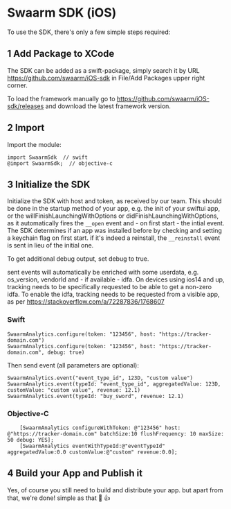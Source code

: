 # Swaarm SDK (iOS)

To use the SDK, there's only a few simple steps required:

## 1 Add Package to XCode

The SDK can be added as a swift-package, simply search it by URL https://github.com/swaarm/iOS-sdk in File/Add Packages upper right corner.

To load the framework manually go to https://github.com/swaarm/iOS-sdk/releases and download the latest framework version.


## 2 Import

Import the module:

```
import SwaarmSdk  // swift
@import SwaarmSdk;  // objective-c
```

## 3 Initialize the SDK

Initialize the SDK with host and token, as received by our team.
This should be done in the startup method of your app, e.g. the init of your swiftui app, or the willFinishLaunchingWithOptions or didFinishLaunchingWithOptions, as it automatically fires the `__open` event and - on first start - the intial event.
The SDK determines if an app was installed before by checking and setting a keychain flag on first start. if it's indeed a reinstall, the `__reinstall` event is sent in lieu of the initial one.

To get additional debug output, set debug to true.

sent events will automatically be enriched with some userdata, e.g. os_version, vendorId and - if available - idfa.
On devices using ios14 and up, tracking needs to be specifically requested to be able to get a non-zero idfa. To enable the idfa,
tracking needs to be requested from a visible app, as per https://stackoverflow.com/a/72287836/1768607

### Swift

```
SwaarmAnalytics.configure(token: "123456", host: "https://tracker-domain.com")
SwaarmAnalytics.configure(token: "123456", host: "https://tracker-domain.com", debug: true)

```

Then send event (all parameters are optional):
```
SwaarmAnalytics.event("event_type_id", 123D, "custom value")
SwaarmAnalytics.event(typeId: "event_type_id", aggregatedValue: 123D, customValue: "custom value", revenue: 12.1)
SwaarmAnalytics.event(typeId: "buy_sword", revenue: 12.1)
```

### Objective-C
```
    [SwaarmAnalytics configureWithToken: @"123456" host: @"https://tracker-domain.com" batchSize:10 flushFrequency: 10 maxSize: 50 debug: YES];
    [SwaarmAnalytics eventWithTypeId:@"eventTypeId" aggregatedValue:0.0 customValue:@"custom" revenue:0.0];
```

## 4 Build your App and Publish it

Yes, of course you still need to build and distribute your app. but apart from that, we're done! simple as that 🤩 👍
